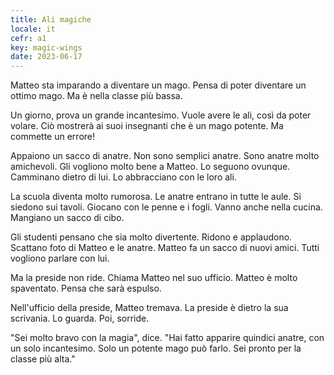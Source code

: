 ```yaml
---
title: Ali magiche
locale: it
cefr: a1
key: magic-wings
date: 2023-06-17
---
```


Matteo sta imparando a diventare un mago. Pensa di poter diventare un ottimo mago. Ma è nella classe più bassa.

Un giorno, prova un grande incantesimo. Vuole avere le ali, così da poter volare. Ciò mostrerà ai suoi insegnanti che è un mago potente. Ma commette un errore!

Appaiono un sacco di anatre. Non sono semplici anatre. Sono anatre molto amichevoli. Gli vogliono molto bene a Matteo. Lo seguono ovunque. Camminano dietro di lui. Lo abbracciano con le loro ali.

La scuola diventa molto rumorosa. Le anatre entrano in tutte le aule. Si siedono sui tavoli. Giocano con le penne e i fogli. Vanno anche nella cucina. Mangiano un sacco di cibo.

Gli studenti pensano che sia molto divertente. Ridono e applaudono. Scattano foto di Matteo e le anatre. Matteo fa un sacco di nuovi amici. Tutti vogliono parlare con lui.

Ma la preside non ride. Chiama Matteo nel suo ufficio. Matteo è molto spaventato. Pensa che sarà espulso.

Nell'ufficio della preside, Matteo tremava. La preside è dietro la sua scrivania. Lo guarda. Poi, sorride.

"Sei molto bravo con la magia", dice. "Hai fatto apparire quindici anatre, con un solo incantesimo. Solo un potente mago può farlo. Sei pronto per la classe più alta."